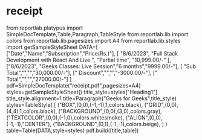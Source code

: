 # receipt
from reportlab.platypus import SimpleDocTemplate,Table,Paragraph,TableStyle
from reportlab.lib import colors
from reportlab.lib.pagesizes import A4
from reportlab.lib.styles import getSampleStyleSheet
DATA=[
    ["Date","Name","Subscription","Price(Rs.)"],
    [
        "8/6/2023",
        "Full Stack Development with React And Live ",
        "Partial time",
        "10,999.00/-"
    ],
    ["8/6/2023", "Geeks Classes: Live Session","6 months","9999.00/-"],
    [ "Sub Total","","","30,000.00/-"],
    [" Discount","","","-3000.00/-"],
    [" Total","","","27000.00/-"]
]
pdf=SimpleDocTemplate("receipt.pdf",pagesizes=A4)
styles=getSampleStyleSheet()
title_style=styles["Heading1"]
title_style.alignment=1
title=Paragraph("Geeks for Geeks",title_style)
styles=TableStyle(
    [
        ("BOX",(0,0),(-1,-1),1,colors.black),
        ("GRID",(0,0),(4,4),1,colors.black),
        ("BACKGROUND",(0,0),(3,0),colors.gray),
        ("TEXTCOLOR",(0,0),(-1,0),colors.whitesmoke),
        ("ALIGN",(0,0),(-1,-1),"CENTER"),
        ("BACKGROUND",(0,1),(-1,-1),colors.beige),
    ]
)
table=Table(DATA,style=styles)
pdf.build([title,table])

